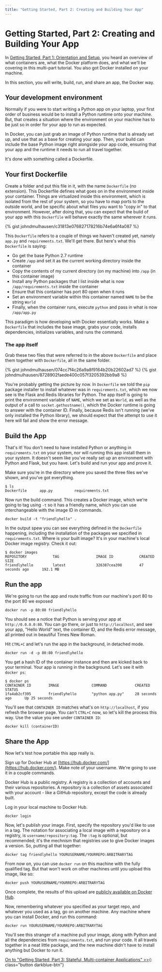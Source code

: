 ```yaml
---
title: "Getting Started, Part 2: Creating and Building Your App"
---
```


# Getting Started, Part 2: Creating and Building Your App

In [Getting Started, Part 1: Orientation and Setup](index.md), you heard an
overview of what containers are, what the
Docker platform does, and what we'll be covering in this multi-part tutorial.
You also got Docker installed on your machine.

In this section, you will write, build, run, and share an app, the Docker way.

## Your development environment

Normally if you were to start writing a Python app on your laptop, your first
order of business would be to install a Python runtime onto your machine. But,
that creates a situation where the environment on your machine has to be just so
in order for your app to run as expected.

In Docker, you can just grab an image of Python runtime that is already set up,
and use that as a base for creating your app. Then, your build can include the
base Python image right alongside your app code, ensuring that your app and the
runtime it needs to run all travel together.

It's done with something called a Dockerfile.

## Your first Dockerfile

Create a folder and put this file in it, with the name `Dockerfile` (no
extension). This Dockerfile defines what goes on in the environment inside your
container. Things are virtualized inside this environment, which is isolated
from the rest of your system, so you have to map ports to the outside world, and
be specific about what files you want to "copy in" to that environment. However,
after doing that, you can expect that the build of your app with this
`Dockerfile` will behave exactly the same wherever it runs.

{% gist johndmulhausen/c31813e076827178216b74e6a6f4a087 %}

This `Dockerfile` refers to a couple of things we haven't created yet, namely
`app.py` and `requirements.txt`. We'll get there. But here's what this
`Dockerfile` is saying:

- Go get the base Python 2.7 runtime
- Create `/app` and set it as the current working directory inside the container
- Copy the contents of my current directory (on my machine) into `/app` (in this container image)
- Install any Python packages that I list inside what is now `/app/requirements.txt` inside the container
- Ensure that this container has port 80 open when it runs
- Set an environment variable within this container named `NAME` to be the string `World`
- Finally, when the container runs, execute `python` and pass in what is now `/app/app.py`

This paradigm is how developing with Docker essentially works. Make a
`Dockerfile` that includes the base image, grabs your code, installs
dependencies, initializes variables, and runs the command.

### The app itself

Grab these two files that were referred to in the above `Dockerfile` and place
them together with `Dockerfile`, all in the same folder.

{% gist johndmulhausen/074cc7f4c26a9a8f9164b20b22602ad7 %}
{% gist johndmulhausen/8728902faede400c057f3205392bb9a8 %}

You're probably getting the picture by now. In `Dockerfile` we told the `pip`
package installer to install whatever was in `requirements.txt`, which we
now see is the Flask and Redis libraries for Python. The app itself is going to
print the environment variable of `NAME`, which we set as `World`, as well as
the output of a call to `socket.gethostname()`, which the Docker runtime is
going to answer with the container ID. Finally, because Redis isn't running
(we've only installed the Python library), we should expect that the attempt to
use it here will fail and show the error message.

## Build the App

That's it! You don't need to have installed Python or anything in
`requirements.txt` on your system, nor will running this app install them in
your system. It doesn't seem like you've really set up an environment with
Python and Flask, but you have. Let's build and run your app and prove it.

Make sure you're in the directory where you saved the three files we've shown,
and you've got everything.

```shell
$ ls
Dockerfile		app.py			requirements.txt
```

Now run the build command. This creates a Docker image, which we're going to
tag using `-t` so it has a friendly name, which you can use interchangeable
with the image ID in commands.

```shell
docker build -t "friendlyhello" .
```

In the output spew you can see everything defined in the `Dockerfile` happening,
including the installation of the packages we specified in `requirements.txt`.
Where is your built image? It's in your machine's local Docker image registry.
Check it out:

```shell
$ docker images
REPOSITORY            TAG                 IMAGE ID            CREATED             SIZE
friendlyhello         latest              326387cea398        47 seconds ago      192.1 MB
```

## Run the app

We're going to run the app and route traffic from our machine's port 80 to the
port 80 we exposed

```shell
docker run -p 80:80 friendlyhello
```

You should see a notice that Python is serving your app at `http://0.0.0.0:80`.
You can go there, or just to `http://localhost`, and see your app, "Hello World"
text, the container ID, and the Redis error message, all printed out in
beautiful Times New Roman.

Hit `CTRL+C` and let's run the app in the background, in detached mode.

```shell
docker run -d -p 80:80 friendlyhello
```

You get a hash ID of the container instance and then are kicked back to your
terminal. Your app is running in the background. Let's see it with `docker ps`:

```shell
$ docker ps
CONTAINER ID        IMAGE               COMMAND             CREATED             STATUS
1fa4ab2cf395        friendlyhello       "python app.py"     28 seconds ago      Up 25 seconds
```

You'll see that `CONTAINER ID` matches what's on `http://localhost`, if you
refresh the browser page. You can't `CTRL+C` now, so let's kill the process this
way. Use the value you see under `CONTAINER ID`:

```shell
docker kill (containerID)
```

## Share the App

Now let's test how portable this app really is.

Sign up for Docker Hub at [https://hub.docker.com/](https://hub.docker.com/).
Make note of your username. We're going to use it in a couple commands.

Docker Hub is a public registry. A registry is a collection of accounts and
their various repositories. A repository is a collection of assets associated
with your account - like a GitHub repository, except the code is already built.


Log in your local machine to Docker Hub.

```shell
docker login
```

Now, let's publish your image. First, specify the repository you'd like to use
in a tag. The notation for associating a local image with a repository on a
registry, is `username/repository:tag`. The `:tag` is optional, but recommended;
it's the mechnism that registries use to give Docker images a version. So,
putting all that together:

```shell
docker tag friendlyhello YOURUSERNAME/YOURREPO:ARBITRARYTAG
```

From now on, you can use `docker run` on this machine with the fully qualified
tag. But that won't work on other machines until you upload this image, like so:

```shell
docker push YOURUSERNAME/YOURREPO:ARBITRARYTAG
```

Once complete, the results of this upload are [publicly available
on Docker Hub](https://hub.docker.com/).

Now, remembering whatever you specified as your target repo, and whatever you
used as a tag, go on another machine. Any machine where you can install Docker,
and run this command:

```shell
docker run YOURUSERNAME/YOURREPO:ARBITRARYTAG
```

You'll see this stranger of a machine pull your image, along with Python and all
the dependencies from `requirements.txt`, and run your code. It all travels
together in a neat little package, and the new machine didn't have to install
anything but Docker to run it.

[On to "Getting Started, Part 3: Stateful, Multi-container Applications" >>](part3.md){: class="button darkblue-btn"}
